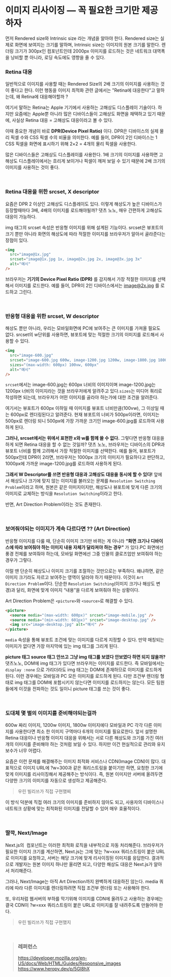 

# 이미지 리사이징 — 꼭 필요한 크기만 제공하자
먼저 Rendered size와 Intrinsic size 라는 개념을 알아야 한다. 
Rendered size는 실제로 화면에 보여지는 크기를 말하며, Intrinsic size는 이미지의 원본 크기를 말한다. 렌더링 크기가 300px인 컴포넌트인데 2000px 이미지를 로드하는 것은 네트워크 대역폭을 낭비할 뿐 아니라, 로딩 속도에도 영향을 줄 수 있다.

### Retina 대응
일반적으로 이미지를 사용할 때는 Rendered Size의 2배 크기의 이미지를 사용하는 것이 좋다고 한다. 이런 행동을 이미지 최적화 관련 글에서는 "Retina에 대응한다"고 말하는데, 왜 Retina에 대응해야할까 ? 

여기서 말하는 Retina는 Apple 기기에서 사용하는 고해상도 디스플레이 기술이다.
하지만 요즘에는 Apple뿐 아니라 많은 디바이스들이 고해상도 화면을 채택하고 있기 때문에, 사실상 Retina 대응 = 고해상도 대응이라고 볼 수 있다.

이때 중요한 개념이 바로 **DPR(Device Pixel Ratio)** 이다.
DPR은 디바이스의 실제 물리 픽셀 수와 CSS 픽셀 수의 비율을 의미한다.
예를 들어, DPR이 2인 디바이스는 1 CSS 픽셀을 화면에 표시하기 위해 2×2 = 4개의 물리 픽셀을 사용한다.

많은 디바이스들은 고해상도 디스플레이를 사용한다. 1배 크기의 이미지를 사용하면 고해상도 디스플레이에서는 흐리게 보이거나 픽셀이 깨져 보일 수 있기 때문에 2배 크기의 이미지를 사용하는 것이 좋다.

<br/> 

### Retina 대응을 위한 srcset, X descriptor
요즘은 DPR 2 이상인 고해상도 디스플레이도 있다. 이렇게 해상도가 높은 디바이스가 등장할때마다 3배, 4배의 이미지를 로드해야될까? 댓츠 노노, 매우 간편하게 고해상도 대응이 가능하다.

img 태그의 srcset 속성은 반응형 이미지를 위해 설계된 기능이다. srcset은 뷰포트의 크기 뿐만 아니라 화면의 해상도에 따라 적절한 이미지를 브라우저가 알아서 골라준다는 장점이 있다.

```html
<img 
  src="image@1x.jpg"
  srcset="image@1x.jpg 1x, image@2x.jpg 2x, image@3x.jpg 3x"
  alt="예시"
/>
```
브라우저는 **기기의 Device Pixel Ratio (DPR)** 를 감지해서 가장 적절한 이미지를 선택해서 이미지를 로드한다. 예를 들어, DPR이 2인 디바이스에서는 image@2x.jpg 를 로드하고 그린다.


<br/> 

### 반응형 대응을 위한 srcset, W descriptor
해상도 뿐만 아니라, 우리는 모바일화면에 PC에 보여주는 큰 이미지를 가져올 필요도 없다. srcset의 w단위를 사용하면, 뷰포트에 맞는 적절한 크기의 이미지를 로드해서 사용할 수 있다.

```html
<img
  src="image-600.jpg"
  srcset="image-600.jpg 600w, image-1200.jpg 1200w, image-1800.jpg 1800w"
  sizes="(max-width: 600px) 100vw, 600px"
  alt="예시"
/>
```
`srcset`에서는 image-600.jpg는 600px 너비의 이미지이며 image-1200.jpg는 1200px 너비의 이미지라는 것을 브라우저에게 알려주고 있다.`sizes`는 미디어 쿼리로 작성하면 되는데, 브라우저가 어떤 이미지를 골라야 하는가에 대한 조건을 알려준다. 

여기서는 뷰포트가 600px 이하일 때 이미지를 뷰포트 너비만큼(100vw), 그 이상일 때는 600px로 렌더링된다고 알려준다. 현재 뷰포트의 너비가 500px이라면, 이미지는 500px로 렌더링 되니 500px에 가장 가까운 크기인 image-600.jpg를 로드하여 사용하게 된다.

**그러나, srcset에서는 위에서 표현한 x와 w를 함께 쓸 수 없다.**
그렇다면 반응형 대응을 하게 되면 Retina 대응을 할 수 없는 것일까? 
댓츠 노노, 브라우저는 디바이스의 DPR과 뷰포트 너비를 함께 고려해서 가장 적절한 이미지를 선택한다.
예를 들어, 뷰포트가 500px인데 DPR이 2라면, 브라우저는 1000px 크기의 이미지가 필요하다고 판단하고, 1000px에 가까운 image-1200.jpg를 로드하여 사용하게 된다. 

**그래서 W Descriptor를 쓰면 반응형 대응과 고해상도 대응을 동시에 할 수 있다!** 앞에서 해상도나 크기에 맞지 않는 이미지를 불러오는 문제를 `Resolution Switching Problem`이라고 하며, 원본은 같은 이미지이지만, 해상도나 뷰포트에 맞게 다른 크기의 이미지로 교체하는 방식을 `Resolution Switching`이라고 한다. 

반면, Art Direction Problem이라는 것도 존재한다.

<br/>

### 보여줘야되는 이미지가 계속 다르다면 ?? (Art Direction)
반응형 이미지를 다룰 때, 단순히 이미지 크기만 바뀌는 게 아니라 **“화면 크기나 디바이스에 따라 보여줘야 하는 이미지 내용 자체가 달라져야 하는 경우”** 가 있다.PC 화면에선 풍경 전체를 보여줘야 하는데, 모바일 화면에선 그중 인물의 클로즈업만 보여줘야 하는 경우가 그렇다.

이럴 땐 단순히 해상도나 이미지 크기를 조절하는 것만으로는 부족하다.
왜냐하면, 같은 이미지 크기라도 자르고 보여주는 영역이 달라야 하기 때문이다. 
이것이 `Art Direction Problem`이다. 단순한 `Resolution Switching`(이미지 크기나 해상도 변경)과 달리, 화면에 맞게 이미지 “내용”을 다르게 보여줘야 하는 상황이다.

Art Direction Problem은 `<picture>`와 `<source>`로 해결할 수 있다.
```html
<picture>
  <source media="(max-width: 600px)" srcset="image-mobile.jpg" />
  <source media="(min-width: 601px)" srcset="image-desktop.jpg" />
  <img src="image-desktop.jpg" alt="예시" />
</picture>
```
`media` 속성을 통해 뷰포트 조건에 맞는 이미지를 다르게 지정할 수 있다. 만약 매칭되는 이미지가 없다면 가장 마지막에 있는 img 태그를 그리게 된다.

**picture 태그 source 태그 안쓰고 그냥 img 태그를 보였다 안보였다 하면 되지 않을까?** 
댓츠노노, DOM에 img 태그가 있다면 브라우저는 이미지를 로드한다. 즉 모바일에서는 `display :none` 으로 가리더라도 img 태그는 DOM에 존재하므로 이미지를 로드하게 된다. 이런 경우에는 모바일과 PC 모든 이미지를 로드하게 된다. 다만 조건부 렌더링 형태로 img 태그를 DOM에 포함시키지 않는다면 이미지를 로드하지는 않는다. 모든 팀원들에게 이것을 전파하는 것도 일이니 picture 태그를 쓰는 것이 좋다. 

 

<br/>

### 도대체 몇 벌의 이미지를 준비해야되는걸까 
600w 짜리 이미지, 1200w 이미지, 1800w 이미지에다 모바일과 PC 각각 다른 이미지를 사용한다면 최소 한 이미지 구역마다 6개의 이미지를 필요로한다. 앞서 설명한 Retina 대응이나 반응형 이미지 대응을 위해서는 서로 다른 해상도와 크기를 가진 여러 개의 이미지를 준비해야 하는 것처럼 보일 수 있다. 하지만 이건 현실적으로 관리와 유지보수가 너무 어렵다. 

요즘은 이런 문제를 해결해주는 이미지 최적화 서비스나 CDN(Image CDN)이 많다. 대표적으로 이미지 URL에 ?w=300과 같은 쿼리스트링을 붙이기만 하면, 요청한 크기에 맞게 이미지를 리사이징해서 제공해주는 방식이다. 즉, 원본 이미지만 서버에 올려두면 다양한 크기의 이미지를 자동으로 생성하고 제공해준다.
> 우린 빌리쓰가 직접 구현했찌 

이 방식 덕분에 직접 여러 크기의 이미지를 준비하지 않아도 되고, 사용자의 디바이스나 네트워크 상황에 맞는 최적화된 이미지를 전달할 수 있어 매우 효율적이다.


<br/>

### 딸깍, Next/Image
Next.js의 <Image /> 컴포넌트는 이러한 최적화 로직을 내부적으로 자동 처리해준다. 브라우저가 필요한 이미지 크기를 계산하면, Next.js는 그에 맞는 ?w=xxx 쿼리스트링이 붙은 URL로 이미지를 요청하고, 서버는 해당 크기에 맞게 리사이징된 이미지를 응답한다. 결과적으로 개발자는 원본 이미지 하나만 올리면 되고, 다양한 해상도 대응은 Next.js가 알아서 처리해준다.
 
 
그러나, Next/Image는 아직 Art Direction까지 완벽하게 대응하진 않는다. media 쿼리에 따라 다른 이미지를 렌더링하려면 직접 조건부 렌더링 또는 <picture> 사용해야 한다. 
    
또, 우리처럼 웹서버의 부하를 막기위해 이미지를 CDN에 올려두고 사용하는 경우에는 결국 CDN이 ?w=xxx 쿼리스트링이 붙은 URL로 이미지를 잘 내려주도록 만들어야 한다.
> 우린 빌리쓰가 직접 구현했지

    

<br/>
    
> ### 레퍼런스
> https://developer.mozilla.org/en-US/docs/Web/HTML/Guides/Responsive_images
> https://www.heropy.dev/p/5Gl8hX

